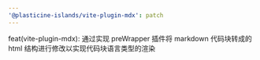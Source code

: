 ```yaml
---
'@plasticine-islands/vite-plugin-mdx': patch
---
```


feat(vite-plugin-mdx): 通过实现 preWrapper 插件将 markdown 代码块转成的 html 结构进行修改以实现代码块语言类型的渲染
